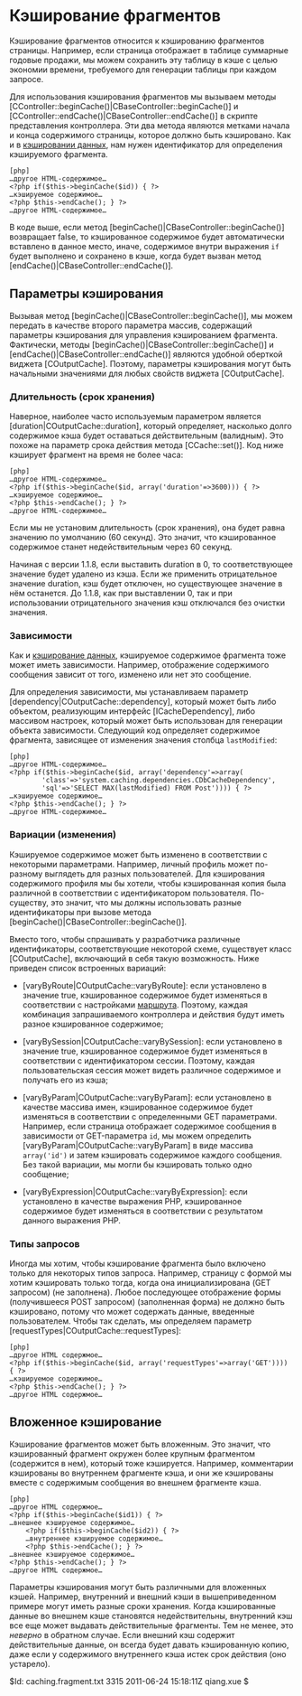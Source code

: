 Кэширование фрагментов
======================

Кэширование фрагментов относится к кэшированию фрагментов страницы. Например,
если страница отображает в таблице суммарные годовые продажи, мы можем
сохранить эту таблицу в кэше с целью экономии времени, требуемого для
генерации таблицы при каждом запросе.

Для использования кэширования фрагментов мы вызываем методы
[CController::beginCache()|CBaseController::beginCache()] и
[CController::endCache()|CBaseController::endCache()] в скрипте
представления контроллера. Эти два метода являются метками начала и конца
содержимого страницы, которое должно быть кэшировано. Как и в [кэшировании
данных](/doc/guide/caching.data), нам нужен идентификатор для определения
кэшируемого фрагмента.

~~~
[php]
…другое HTML-содержимое…
<?php if($this->beginCache($id)) { ?>
…кэшируемое содержимое…
<?php $this->endCache(); } ?>
…другое HTML-содержимое…
~~~

В коде выше, если метод [beginCache()|CBaseController::beginCache()] возвращает
false, то кэшированное содержимое будет автоматически вставлено в данное место,
иначе, содержимое внутри выражения `if` будет выполнено и сохранено
в кэше, когда будет вызван метод [endCache()|CBaseController::endCache()].

Параметры кэширования
---------------

Вызывая метод [beginCache()|CBaseController::beginCache()], мы можем передать
в качестве второго параметра массив, содержащий параметры кэширования для
управления кэшированием фрагмента. Фактически, методы
[beginCache()|CBaseController::beginCache()] и
[endCache()|CBaseController::endCache()] являются удобной оберткой
виджета [COutputCache]. Поэтому, параметры кэширования могут быть
начальными значениями для любых свойств виджета [COutputCache].

### Длительность (срок хранения)

Наверное, наиболее часто используемым параметром является
[duration|COutputCache::duration],
который определяет, насколько долго содержимое кэша будет оставаться
действительным (валидным). Это похоже на параметр срока действия метода
[CCache::set()]. Код ниже кэширует фрагмент на время не более часа:

~~~
[php]
…другое HTML-содержимое…
<?php if($this->beginCache($id, array('duration'=>3600))) { ?>
…кэшируемое содержимое…
<?php $this->endCache(); } ?>
…другое HTML-содержимое…
~~~

Если мы не установим длительность (срок хранения), она будет равна
значению по умолчанию (60 секунд). Это значит, что кэшированное
содержимое станет недействительным через 60
секунд.


Начиная с версии 1.1.8, если выставить duration в 0, то соответствующее
значение будет удалено из кэша. Если же применить отрицательное значение duration,
кэш будет отключен, но существующее значение в нём останется.
До 1.1.8, как при выставлении 0, так и при использовании отрицательного
значения кэш отключался без очистки значения.

### Зависимости

Как и [кэширование данных](/doc/guide/caching.data), кэшируемое содержимое
фрагмента тоже может иметь зависимости. Например, отображение
содержимого сообщения зависит от того, изменено или нет это сообщение.

Для определения зависимости, мы устанавливаем параметр
[dependency|COutputCache::dependency], который может быть либо объектом,
реализующим интерфейс [ICacheDependency], либо массивом настроек, который может
быть использован для генерации объекта зависимости. Следующий код
определяет содержимое фрагмента, зависящее от изменения значения
столбца `lastModified`:

~~~
[php]
…другое HTML-содержимое…
<?php if($this->beginCache($id, array('dependency'=>array(
		'class'=>'system.caching.dependencies.CDbCacheDependency',
		'sql'=>'SELECT MAX(lastModified) FROM Post')))) { ?>
…кэшируемое содержимое…
<?php $this->endCache(); } ?>
…другое HTML-содержимое…
~~~

### Вариации (изменения)

Кэшируемое содержимое может быть изменено в соответствии с некоторыми
параметрами. Например, личный профиль может по-разному выглядеть для разных
пользователей. Для кэширования содержимого профиля мы бы хотели, чтобы
кэшированная копия была различной в соответствии с идентификатором
пользователя. По-существу, это значит, что мы должны использовать разные
идентификаторы при вызове метода [beginCache()|CBaseController::beginCache()].

Вместо того, чтобы спрашивать у разработчика различные идентификаторы,
соответствующие некоторой схеме, существует класс [COutputCache], включающий в
себя такую возможность. Ниже приведен список встроенных вариаций:

   - [varyByRoute|COutputCache::varyByRoute]: если установлено в значение true,
кэшированное содержимое будет изменяться в соответствии с настройками
[маршрута](/doc/guide/basics.controller#route). Поэтому, каждая комбинация
запрашиваемого контроллера и действия будут иметь разное кэшированное
содержимое;

   - [varyBySession|COutputCache::varyBySession]: если установлено в значение
true, кэшированное содержимое будет изменяться в соответствии с
идентификатором сессии. Поэтому, каждая пользовательская сессия может видеть
различное содержимое и получать его из кэша;

   - [varyByParam|COutputCache::varyByParam]: если установлено в качестве
массива имен, кэшированное содержимое будет изменяться в соответствии с
определенными GET параметрами. Например, если страница отображает содержимое
сообщения в зависимости от GET-параметра `id`, мы можем определить
[varyByParam|COutputCache::varyByParam] в виде массива `array('id')` и затем
кэшировать содержимое каждого сообщения. Без такой вариации, мы могли бы
кэшировать только одно сообщение;

   - [varyByExpression|COutputCache::varyByExpression]: если установлено в
   качестве выражения PHP, кэшированное содержимое будет изменяться в
   соответствии с результатом данного выражения PHP.

### Типы запросов

Иногда мы хотим, чтобы кэширование фрагмента было включено только для некоторых
типов запроса. Например, страницу с формой мы хотим кэшировать только тогда,
когда она инициализирована (GET запросом) (не заполнена). Любое последующее
отображение формы (получившееся POST запросом) (заполненная форма) не должно
быть кэшировано, потому что может содержать данные, введенные пользователем.
Чтобы так сделать, мы определяем параметр
[requestTypes|COutputCache::requestTypes]:

~~~
[php]
…другое HTML содержмое…
<?php if($this->beginCache($id, array('requestTypes'=>array('GET')))) { ?>
…кэшируемое содержимое…
<?php $this->endCache(); } ?>
…другое HTML содержмое…
~~~

Вложенное кэширование
--------------

Кэширование фрагментов может быть вложенным. Это значит, что кэшированный
фрагмент окружен более крупным фрагментом (содержится в нем), который тоже
кэшируется. Например, комментарии кэшированы во внутреннем фрагменте кэша,
и они же кэшированы вместе с содержимым сообщения во внешнем фрагменте кэша.

~~~
[php]
…другое HTML содержмое…
<?php if($this->beginCache($id1)) { ?>
…внешнее кэшируемое содержимое…
	<?php if($this->beginCache($id2)) { ?>
	…внутреннее кэшируемое содержимое…
	<?php $this->endCache(); } ?>
…внешнее кэшируемое содержимое…
<?php $this->endCache(); } ?>
…другое HTML содержмое…
~~~

Параметры кэширования могут быть различными для вложенных кэшей. Например,
внутренний и внешний кэши в вышеприведенном примере могут иметь разные
сроки хранения. Когда кэшированные данные во внешнем кэше становятся
недействительны, внутренний кэш все еще может выдавать действительные
фрагменты. Тем не менее, это *неверно* в обратном случае. Если внешний кэш
содержит действительные данные, он всегда будет давать кэшированную копию,
даже если у содержимого внутреннего кэша истек срок действия (оно устарело).

<div class="revision">$Id: caching.fragment.txt 3315 2011-06-24 15:18:11Z qiang.xue $</div>